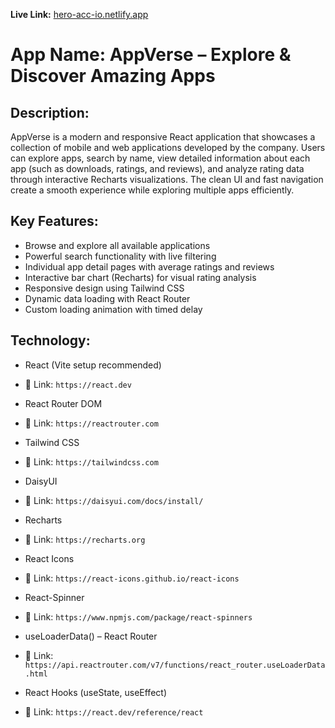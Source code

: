 **Live Link:** [hero-acc-io.netlify.app](https://hero-acc-io.netlify.app)

# App Name: AppVerse – Explore & Discover Amazing Apps

## Description:
AppVerse is a modern and responsive React application that showcases a collection of mobile and web applications developed by the company.
Users can explore apps, search by name, view detailed information about each app (such as downloads, ratings, and reviews), and analyze rating data through interactive Recharts visualizations.
The clean UI and fast navigation create a smooth experience while exploring multiple apps efficiently.


## Key Features:

- Browse and explore all available applications
- Powerful search functionality with live filtering
- Individual app detail pages with average ratings and reviews
- Interactive bar chart (Recharts) for visual rating analysis
- Responsive design using Tailwind CSS
- Dynamic data loading with React Router
- Custom loading animation with timed delay


## Technology:

- React (Vite setup recommended) 
- 🔗 Link: `https://react.dev`  

- React Router DOM
- 🔗 Link: `https://reactrouter.com`  

- Tailwind CSS
- 🔗 Link: `https://tailwindcss.com` 

- DaisyUI
- 🔗 Link: `https://daisyui.com/docs/install/` 

- Recharts
- 🔗 Link: `https://recharts.org` 

- React Icons
- 🔗 Link: `https://react-icons.github.io/react-icons` 

- React-Spinner
- 🔗 Link: `https://www.npmjs.com/package/react-spinners` 

- useLoaderData() – React Router
- 🔗 Link: `https://api.reactrouter.com/v7/functions/react_router.useLoaderData.html` 

- React Hooks (useState, useEffect)
- 🔗 Link: `https://react.dev/reference/react`
